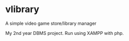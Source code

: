 # vlibrary
A simple video game store/library manager

My 2nd year DBMS project.
Run using XAMPP with php.

